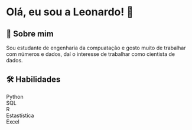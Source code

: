 
# Olá, eu sou a Leonardo! 👋


## 🚀 Sobre mim
Sou estudante de engenharia da compuatação e gosto muito de trabalhar com números e dados, daí o interesse de trabalhar como cientista de dados. 


## 🛠 Habilidades
Python        
SQL  
R   
Estastística  
Excel




